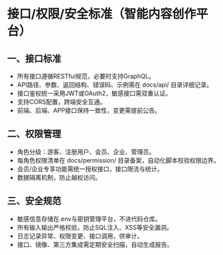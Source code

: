 # 接口/权限/安全标准（智能内容创作平台）

## 一、接口标准

- 所有接口遵循RESTful规范，必要时支持GraphQL。
- API路径、参数、返回结构、错误码、示例需在 docs/api/ 目录详细记录。
- 接口鉴权统一采用JWT或OAuth2，敏感接口需双重认证。
- 支持CORS配置，跨端安全互通。
- 前端、后端、APP接口保持一致性，变更需提前公告。

## 二、权限管理

- 角色分级：游客、注册用户、会员、企业、管理员。
- 每角色权限清单在 docs/permission/ 目录备案，自动化脚本校验权限边界。
- 会员/企业专享功能需统一授权接口，接口限流与统计。
- 数据隔离机制，防止越权访问。

## 三、安全规范

- 敏感信息存储在.env与密钥管理平台，不进代码仓库。
- 所有输入输出严格校验，防止SQL注入、XSS等安全漏洞。
- 日志记录异常、权限变更、接口调用，供审计。
- 接口、镜像、第三方集成需定期安全扫描，自动生成报告。
